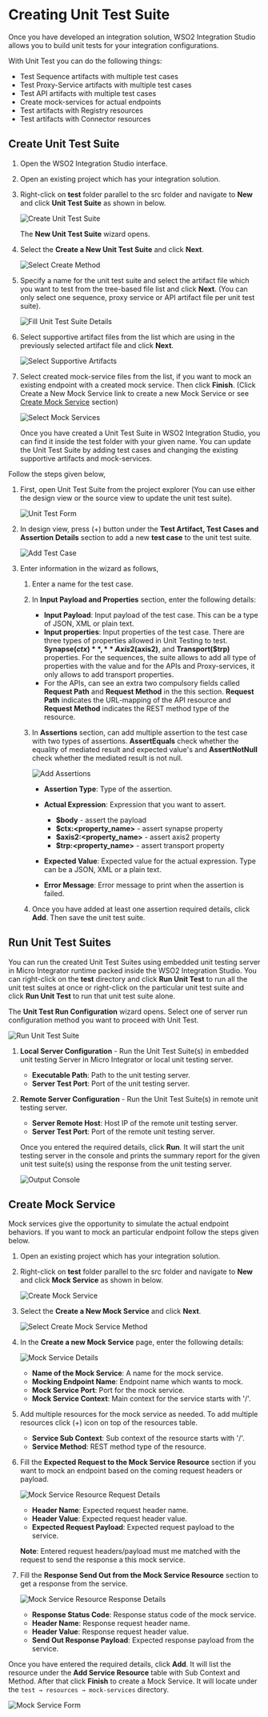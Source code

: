 # Creating Unit Test Suite

Once you have developed an integration solution, WSO2 Integration Studio allows you to build unit tests for your integration configurations.

With Unit Test you can do the following things:
- Test Sequence artifacts with multiple test cases
- Test Proxy-Service artifacts with multiple test cases
- Test API artifacts with multiple test cases
- Create mock-services for actual endpoints
- Test artifacts with Registry resources
- Test artifacts with Connector resources

## Create Unit Test Suite

1.  Open the WSO2 Integration Studio interface.
2.  Open an existing project which has your integration solution.
3.  Right-click on **test** folder parallel to the src folder and navigate to **New** and click **Unit Test Suite** as shown in below.

    ![Create Unit Test Suite](../../assets/img/create_project/synapse_unit_test/create-test-suite.png)

    The **New Unit Test Suite** wizard opens.
    
4.  Select the **Create a New Unit Test Suite** and click **Next**.

    ![Select Create Method](../../assets/img/create_project/synapse_unit_test/select-create-method.png)
    
5.  Specify a name for the unit test suite and select the artifact file which you want to test from the tree-based file list and click **Next**. (You can only select one sequence, proxy service or API artifact file per unit test suite).

    ![Fill Unit Test Suite Details](../../assets/img/create_project/synapse_unit_test/select-main-artifact.png)
    
6.  Select supportive artifact files from the list which are using in the previously selected artifact file and click **Next**.

    ![Select Supportive Artifacts](../../assets/img/create_project/synapse_unit_test/select-supportives.png)
    
7.  Select created mock-service files from the list, if you want to mock an existing endpoint with a created mock service. Then click **Finish**. (Click Create a New Mock Service link to create a new Mock Service or see [Create Mock Service](#create-mock-service) section)

    ![Select Mock Services](../../assets/img/create_project/synapse_unit_test/select-mock-services.png)

    Once you have created a Unit Test Suite in WSO2 Integration Studio, you can find it inside the test folder with your given name. You can update the Unit Test Suite by adding test cases and changing the existing supportive artifacts and mock-services.

Follow the steps given below,

1.  First, open Unit Test Suite from the project explorer (You can use either the design view or the source view to update the unit test suite).

    ![Unit Test Form](../../assets/img/create_project/synapse_unit_test/unit-test-form.png)
    
2.  In design view, press (+) button under the **Test Artifact, Test Cases and Assertion Details** section to add a new **test case** to the unit test suite. 

    ![Add Test Case](../../assets/img/create_project/synapse_unit_test/add-test-case.png)
    
3.  Enter information in the wizard as follows,
    
    1.  Enter a name for the test case.
    2.  In **Input Payload and Properties** section, enter the following details:
        -   **Input Payload**: Input payload of the test case. This can be a type of JSON, XML or plain text.
        -   **Input properties**: Input properties of the test case. There are three types of properties allowed in Unit Testing to test. **Synapse($ctx)**, **Axis2($axis2)**, and **Transport($trp)** properties. For the sequences, the suite allows to add all type of properties with the value and for the APIs and Proxy-services, it only allows to add transport properties.
        -   For the APIs, can see an extra two compulsory fields called **Request Path** and **Request Method** in the this section. **Request Path** indicates the URL-mapping of the API resource and **Request Method** indicates the REST method type of the resource.   
    
    3.  In **Assertions** section, can add multiple assertion to the test case with two types of assertions. **AssertEquals** check whether the equality of mediated result and expected value's and **AssertNotNull** check whether the mediated result is not null.
    
        ![Add Assertions](../../assets/img/create_project/synapse_unit_test/add-assertion.png)
    
        -   **Assertion Type**: Type of the assertion.
        -   **Actual Expression**: Expression that you want to assert.
            -   **$body** - assert the payload<br/>
            -   **$ctx:<property_name>** - assert synapse property
            -   **$axis2:<property_name>** - assert axis2 property
            -   **$trp:<property_name>** - assert transport property
                
        -   **Expected Value**: Expected value for the actual expression. Type can be a JSON, XML or a plain text.  
        -   **Error Message**: Error message to print when the assertion is failed.
    4.  Once you have added at least one assertion required details, click **Add**. Then save the unit test suite.
    
## Run Unit Test Suites

You can run the created Unit Test Suites using embedded unit testing server in Micro Integrator runtime packed inside the WSO2 Integration Studio. You can right-click on the **test** directory and click **Run Unit Test** to run all the unit test suites at once or right-click on the particular unit test suite and click **Run Unit Test** to run that unit test suite alone.

The **Unit Test Run Configuration** wizard opens. Select one of server run configuration method you want to proceed with Unit Test.

![Run Unit Test Suite](../../assets/img/create_project/synapse_unit_test/run-test.png)

1.  **Local Server Configuration** - Run the Unit Test Suite(s) in embedded unit testing Server in Micro Integrator or local unit testing server.
    -   **Executable Path**: Path to the unit testing server.
    -   **Server Test Port**: Port of the unit testing server.
    
2.  **Remote Server Configuration** - Run the Unit Test Suite(s) in remote unit testing server.
    -   **Server Remote Host**: Host IP of the remote unit testing server.
    -   **Server Test Port**: Port of the remote unit testing server.
    
    Once you entered the required details, click **Run**. It will start the unit testing server in the console and prints the summary report for the given unit test suite(s) using the response from the unit testing server.

    ![Output Console](../../assets/img/create_project/synapse_unit_test/console-log.png)    
## Create Mock Service

Mock services give the opportunity to simulate the actual endpoint behaviors. If you want to mock an particular endpoint follow the steps given below.

1.  Open an existing project which has your integration solution.
2.  Right-click on **test** folder parallel to the src folder and navigate to **New** and click **Mock Service** as shown in below. 

    ![Create Mock Service](../../assets/img/create_project/synapse_unit_test/create-mock.png) 
    
3.  Select the **Create a New Mock Service** and click **Next**.

    ![Select Create Mock Service Method](../../assets/img/create_project/synapse_unit_test/select-mock-method.png) 
    
4.  In the **Create a new Mock Service** page, enter the following details:
    
    ![Mock Service Details](../../assets/img/create_project/synapse_unit_test/mock-details.png) 
    
    -   **Name of the Mock Service**: A name for the mock service.
    -   **Mocking Endpoint Name**: Endpoint name which wants to mock.
    -   **Mock Service Port**: Port for the mock service.
    -   **Mock Service Context**: Main context for the service starts with '/'.

5.  Add multiple resources for the mock service as needed. To add multiple resources click (+) icon on top of the resources table.   
    -   **Service Sub Context**: Sub context of the resource starts with '/'.
    -   **Service Method**: REST method type of the resource.
    
6.  Fill the **Expected Request to the Mock Service Resource** section if you want to mock an endpoint based on the coming request headers or payload.
    
    ![Mock Service Resource Request Details](../../assets/img/create_project/synapse_unit_test/resource-request.png) 
    
    -   **Header Name**: Expected request header name.
    -   **Header Value**: Expected request header value.
    -   **Expected Request Payload**: Expected request payload to the service.
    
    **Note**: Entered request headers/payload must me matched with the request to send the response a this mock service.
    
7.  Fill the **Response Send Out from the Mock Service Resource** section to get a response from the service.

    ![Mock Service Resource Response Details](../../assets/img/create_project/synapse_unit_test/resource-response.png) 
    
    -   **Response Status Code**: Response status code of the mock service.
    -   **Header Name**: Response request header name.
    -   **Header Value**: Response request header value.
    -   **Send Out Response Payload**: Expected response payload from the service.   
  
Once you have entered the required details, click **Add**. It will list the resource under the **Add Service Resource** table with Sub Context and Method. After that click **Finish** to create a Mock Service.
It will locate under the ```test → resources → mock-services``` directory.

![Mock Service Form](../../assets/img/create_project/synapse_unit_test/mock-service-form.png)     